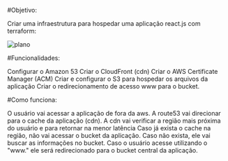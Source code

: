 #Objetivo:

Criar uma infraestrutura para hospedar uma aplicação react.js com terraform:

![plano](https://user-images.githubusercontent.com/73920079/204109643-144b2dc4-11c9-482d-864d-746a6545e4e5.png)


#Funcionalidades:

Configurar o Amazon 53
Criar o CloudFront (cdn)
Criar o AWS Certificate Manager (ACM)
Criar e configurar o S3 para hospedar os arquivos da aplicação
Criar o redirecionamento de acesso www para o bucket.



#Como funciona:

O usuário vai acessar a aplicação de fora da aws.
A route53 vai direcionar para o cache da aplicação (cdn).
A cdn vai verificar a região mais próxima do usuário e para retornar na menor latência
Caso já exista o cache na região, não vai acessar o bucket da aplicação.
Caso não exista, ele vai buscar as informações no bucket.
Caso o usuário acesse utilizando o "www." ele será redirecionado para o bucket central da aplicação.
